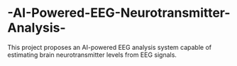 # -AI-Powered-EEG-Neurotransmitter-Analysis-
 This project proposes an AI-powered EEG analysis system capable of estimating brain neurotransmitter levels from EEG signals.
